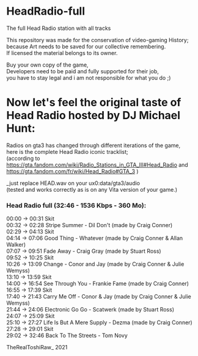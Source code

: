 # HeadRadio-full
The full Head Radio station with all tracks

This repository was made for the conservation of video-gaming History;  
because Art needs to be saved for our collective remembering.  
If licensed the material belongs to its owner.

Buy your own copy of the game,  
Developers need to be paid and fully supported for their job,  
you have to stay legal and i am not responsible for what you do  ;)


# Now let's feel the original taste of Head Radio hosted by DJ Michael Hunt:

Radios on gta3 has changed through different iterations of the game,  
here is the complete Head Radio iconic tracklist;  
(according to https://gta.fandom.com/wiki/Radio_Stations_in_GTA_III#Head_Radio
and https://gta.fandom.com/fr/wiki/Head_Radio#GTA_3 )  


_just replace HEAD.wav on your ux0:data/gta3/audio  
(tested and works correctly as is on any Vita version of your game.)


### Head Radio full (32:46 - 1536 Kbps - 360 Mo):

00:00 -> 00:31 Skit  
00:32 -> 02:28 Stripe Summer - Dil Don't (made by Craig Conner)  
02:29 -> 04:13 Skit  
04:14 -> 07:06 Good Thing - Whatever (made by Craig Conner & Allan Walker)  
07:07 -> 09:51 Fade Away - Craig Gray (made by Stuart Ross)  
09:52 -> 10:25 Skit  
10:26 -> 13:09 Change - Conor and Jay (made by Craig Conner & Julie Wemyss)  
13:10 -> 13:59 Skit  
14:00 -> 16:54 See Through You - Frankie Fame (made by Craig Conner)  
16:55 -> 17:39 Skit  
17:40 -> 21:43 Carry Me Off - Conor & Jay (made by Craig Conner & Julie Wemyss)  
21:44 -> 24:06 Electronic Go Go - Scatwerk (made by Stuart Ross)  
24:07 -> 25:09 Skit  
25:10 -> 27:27 Life Is But A Mere Supply - Dezma (made by Craig Conner)  
27:28 -> 29:01 Skit  
29:02 -> 32:46 Back To The Streets - Tom Novy  


TheRealToshiRaw_ 2021
